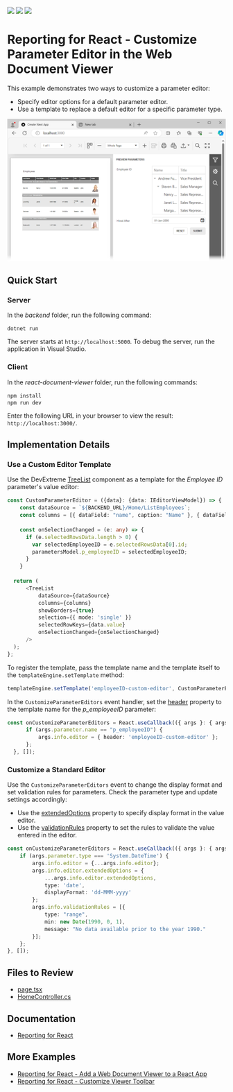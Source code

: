 <!-- default badges list -->
![](https://img.shields.io/endpoint?url=https://codecentral.devexpress.com/api/v1/VersionRange/805269988/24.1.3%2B)
[![](https://img.shields.io/badge/Open_in_DevExpress_Support_Center-FF7200?style=flat-square&logo=DevExpress&logoColor=white)](https://supportcenter.devexpress.com/ticket/details/T1234782)
[![](https://img.shields.io/badge/📖_How_to_use_DevExpress_Examples-e9f6fc?style=flat-square)](https://docs.devexpress.com/GeneralInformation/403183)
<!-- default badges end -->
# Reporting for React - Customize Parameter Editor in the Web Document Viewer

This example demonstrates two ways to customize a parameter editor:
- Specify editor options for a default parameter editor.
- Use a template to replace a default editor for a specific parameter type.

![Web Document Viewer - Parameter Panel](images/screenshot.png)

## Quick Start 

### Server

In the *backend* folder, run the following command:

```
dotnet run
```

The server starts at `http://localhost:5000`. To debug the server, run the application in Visual Studio.

### Client

In the *react-document-viewer* folder, run the following commands:

```
npm install
npm run dev
```

Enter the following URL in your browser to view the result: `http://localhost:3000/`. 

## Implementation Details

### Use a Custom Editor Template

Use the DevExtreme [TreeList](https://js.devexpress.com/React/Documentation/Guide/UI_Components/TreeList/Getting_Started_with_TreeList/) component as a template for the *Employee ID* parameter's value editor:

```ts
const CustomParameterEditor = ({data}: {data: IEditorViewModel}) => {
    const dataSource = `${BACKEND_URL}/Home/ListEmployees`;
    const columns = [{ dataField: "name", caption: "Name" }, { dataField: "title", caption: "Title" }];

    const onSelectionChanged = (e: any) => {
      if (e.selectedRowsData.length > 0) {
        var selectedEmployeeID = e.selectedRowsData[0].id;
        parametersModel.p_employeeID = selectedEmployeeID;
      }
    }

  return (
      <TreeList
          dataSource={dataSource}
          columns={columns}
          showBorders={true}
          selection={{ mode: 'single' }}
          selectedRowKeys={data.value}
          onSelectionChanged={onSelectionChanged}
      />
  );
};
```

To register the template, pass the template name and the template itself to the `templateEngine.setTemplate` method:

```ts
templateEngine.setTemplate('employeeID-custom-editor', CustomParameterEditor);
```

In the `CustomizeParameterEditors` event handler, set the [header](https://docs.devexpress.com/XtraReports/js-DevExpress.Analytics.Utils.IEditorInfo?p=netframework#js_devexpress_analytics_utils_ieditorinfo_header) property to the template name for the *p_employeeID* parameter:

```ts
const onCustomizeParameterEditors = React.useCallback(({ args }: { args: any }): void => {
      if (args.parameter.name == "p_employeeID") {
          args.info.editor = { header: 'employeeID-custom-editor' };
      };
  }, []);
```

### Customize a Standard Editor

Use the `CustomizeParameterEditors` event to change the display format and set validation rules for parameters. Check the parameter type and update settings accordingly:
- Use the [extendedOptions](https://docs.devexpress.com/XtraReports/js-DevExpress.Analytics.Utils.IEditorInfo?p=netframework#js_devexpress_analytics_utils_ieditorinfo_extendedoptions) property to specify display format in the value editor.
- Use the [validationRules](https://docs.devexpress.com/XtraReports/js-DevExpress.Analytics.Utils.ISerializationInfo?p=netframework#js_devexpress_analytics_utils_iserializationinfo_validationrules) property to set the rules to validate the  value entered in the editor.

```ts
const onCustomizeParameterEditors = React.useCallback(({ args }: { args: any }): void => {
    if (args.parameter.type === 'System.DateTime') {
        args.info.editor = {...args.info.editor};
        args.info.editor.extendedOptions = {
            ...args.info.editor.extendedOptions,
            type: 'date',
            displayFormat: 'dd-MMM-yyyy'
        };
        args.info.validationRules = [{
            type: "range",
            min: new Date(1990, 0, 1),
            message: "No data available prior to the year 1990."
        }];
    };
}, []);
```

## Files to Review

- [page.tsx](react-document-viewer/src/app/page.tsx)
- [HomeController.cs](backend/Controllers/HomeController.cs)

## Documentation

- [Reporting for React](https://docs.devexpress.com/XtraReports/119338)

## More Examples

- [Reporting for React - Add a Web Document Viewer to a React App](https://github.com/DevExpress-Examples/reporting-react-integrate-web-document-viewer)
- [Reporting for React - Customize Viewer Toolbar](https://github.com/DevExpress-Examples/reporting-react-customize-viewer-toolbar)

